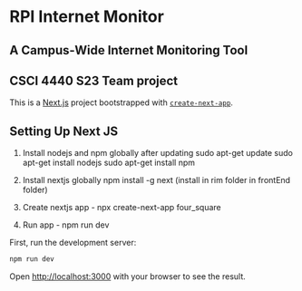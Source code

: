 # RPI Internet Monitor
## A Campus-Wide Internet Monitoring Tool

## CSCI 4440 S23 Team project

This is a [Next.js](https://nextjs.org/) project bootstrapped with [`create-next-app`](https://github.com/vercel/next.js/tree/canary/packages/create-next-app).

## Setting Up Next JS

1) Install nodejs and npm globally after updating
    sudo apt-get update
    sudo apt-get install nodejs
    sudo apt-get install npm

2) Install nextjs globally 
    npm install -g next (install in rim folder in frontEnd folder)

3) Create nextjs app - npx create-next-app four_square

4) Run app - npm run dev

First, run the development server:

```bash
npm run dev
```

Open [http://localhost:3000](http://localhost:3000) with your browser to see the result.
